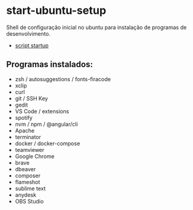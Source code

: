# start-ubuntu-setup

Shell de configuração inicial no ubuntu para instalação de programas de desenvolvimento.

- [script startup](/startup.sh)

## Programas instalados:

- zsh / autosuggestions / fonts-firacode
- xclip
- curl
- git / SSH Key
- gedit
- VS Code / extensions
- spotify
- nvm / npm / @angular/cli
- Apache
- terminator
- docker / docker-compose
- teamviewer
- Google Chrome
- brave
- dbeaver
- composer
- flameshot
- sublime text
- anydesk
- OBS Studio
